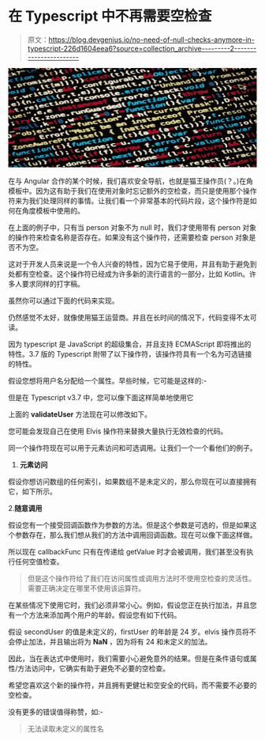 # 在 Typescript 中不再需要空检查

> 原文：<https://blog.devgenius.io/no-need-of-null-checks-anymore-in-typescript-226d1604eea6?source=collection_archive---------2----------------------->

![](img/1786031a92c6acf074be8fc960d1cee0.png)

在与 Angular 合作的某个时候，我们喜欢安全导航，也就是猫王操作员(？。)在角模板中。因为这有助于我们在使用对象时忘记额外的空检查，而只是使用那个操作符来为我们处理同样的事情。让我们看一个非常基本的代码片段，这个操作符是如何在角度模板中使用的。

在上面的例子中，只有当 person 对象不为 null 时，我们才使用带有 person 对象的操作符来检查名称是否存在。如果没有这个操作符，还需要检查 person 对象是否不为空。

这对于开发人员来说是一个令人兴奋的特性，因为它易于使用，并且有助于避免到处都有空检查。这个操作符已经成为许多新的流行语言的一部分，比如 Kotlin。许多人要求同样的打字稿。

虽然你可以通过下面的代码来实现。

仍然感觉不太好，就像使用猫王运营商。并且在长时间的情况下，代码变得不太可读。

因为 typescript 是 JavaScript 的超级集合，并且支持 ECMAScript 即将推出的特性。3.7 版的 Typescript 附带了以下操作符，该操作符具有一个名为可选链接的特性。

假设您想将用户名分配给一个属性。早些时候，它可能是这样的:-

但是在 Typescript v3.7 中，您可以像下面这样简单地使用它

上面的 **validateUser** 方法现在可以修改如下。

您可能会发现自己在使用 Elvis 操作符来替换大量执行无效检查的代码。

同一个操作符现在可以用于元素访问和可选调用。让我们一个一个看他们的例子。

1.  **元素访问**

假设你想访问数组的任何索引，如果数组不是未定义的，那么你现在可以直接拥有它，如下所示。

2.**随意调用**

假设您有一个接受回调函数作为参数的方法。但是这个参数是可选的，但是如果这个参数存在，那么我们想从我们的方法中调用回调函数。现在可以像下面这样做。

所以现在 callbackFunc 只有在传递给 getValue 时才会被调用，我们甚至没有执行任何空值检查。

> 但是这个操作符给了我们在访问属性或调用方法时不使用空检查的灵活性。需要正确决定在哪里不使用该运算符。

在某些情况下使用它时，我们必须非常小心。例如，假设您正在执行加法，并且您有一个方法来添加两个用户的年龄。假设您有如下代码。

假设 secondUser 的值是未定义的，firstUser 的年龄是 24 岁。elvis 操作员将不会停止加法，并且输出将为 **NaN** ，因为将有 24 和未定义的加法。

因此，当在表达式中使用时，我们需要小心避免意外的结果。但是在条件语句或属性/方法访问中，它确实有助于避免不必要的空检查。

希望您喜欢这个新的操作符，并且拥有更健壮和空安全的代码，而不需要不必要的空检查。

没有更多的错误值得称赞，如:-

> 无法读取未定义的属性名